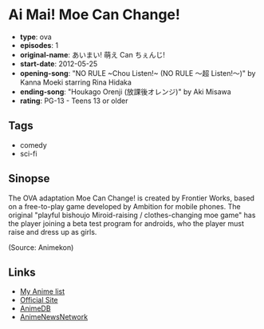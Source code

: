 # Ai Mai! Moe Can Change!

-   **type**: ova
-   **episodes**: 1
-   **original-name**: あいまい! 萌え Can ちぇんじ!
-   **start-date**: 2012-05-25
-   **opening-song**: "NO RULE ~Chou Listen!~ (NO RULE ～超 Listen!～)" by Kanna Moeki starring Rina Hidaka
-   **ending-song**: "Houkago Orenji (放課後オレンジ)" by Aki Misawa
-   **rating**: PG-13 - Teens 13 or older

## Tags

-   comedy
-   sci-fi

## Sinopse

The OVA adaptation Moe Can Change! is created by Frontier Works, based on a free-to-play game developed by Ambition for mobile phones. The original "playful bishoujo Miroid-raising / clothes-changing moe game" has the player joining a beta test program for androids, who the player must raise and dress up as girls.

(Source: Animekon)

## Links

-   [My Anime list](https://myanimelist.net/anime/12501/Ai_Mai_Moe_Can_Change)
-   [Official Site](http://ai-mi.jp/ova/)
-   [AnimeDB](http://anidb.info/perl-bin/animedb.pl?show=anime&aid=8850)
-   [AnimeNewsNetwork](http://www.animenewsnetwork.com/encyclopedia/anime.php?id=13788)
